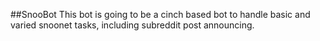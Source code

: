 ##SnooBot
This bot is going to be a cinch based bot to handle basic and varied snoonet tasks, including subreddit post announcing.